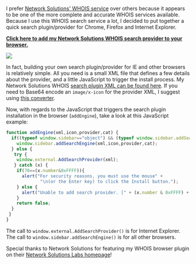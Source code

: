 I prefer [Network Solutions' WHOIS service](http://www.networksolutions.com/whois-search/koli.ch) over others because it appears to be one of the more complete and accurate WHOIS services available.  Because I use this WHOIS search service a lot, I decided to put together a quick search plugin/provider for Chrome, Firefox and Internet Explorer.

**<a href="javascript:void(0)" enginexml="static/entries/network-solutions-whois-firefox-and-ie-search-provider-addengine/network-solutions-whois.xml" icon="static/entries/network-solutions-whois-firefox-and-ie-search-provider-addengine/netsol-whois-search-icon.png" provider="networksolutions.com" cat="Web">Click here to add my Network Solutions WHOIS search provider to your browser.</a>**

<img src="static/entries/network-solutions-whois-firefox-and-ie-search-provider-addengine/network-solutions-whois-search-provider.png">

In fact, building your own search plugin/provider for IE and other browsers is relatively simple.  All you need is a small XML file that defines a few details about the provider, and a little JavaScript to trigger the install process.  My Network Solutions WHOIS [search plugin XML can be found here](static/entries/network-solutions-whois-firefox-and-ie-search-provider-addengine/network-solutions-whois.xml).  If you need to Base64 encode an `image/x-icon` for the provider XML, I suggest using [this converter](http://www.greywyvern.com/code/php/binary2base64).

Now, with regards to the JavaScript that triggers the search plugin installation in the browser (`addEngine`), take a look at this JavaScript example:

```javascript
function addEngine(xml,icon,provider,cat) {
  if((typeof window.sidebar=="object") && (typeof window.sidebar.addSearchEngine=="function")) {
    window.sidebar.addSearchEngine(xml,icon,provider,cat);
  } else {
   try {
    window.external.AddSearchProvider(xml);
   } catch (x) {
    if(70==(x.number&0xFFFF)){
      alert("For security reasons, you must use the mouse" +
             "\n(or the Enter key) to click the Install button.");
    } else {
      alert("Unable to add search provider. [" + (x.number & 0xFFFF) + "]");
    }
    return false;
  }
 }
}
```

The call to `window.external.AddSearchProvider()` is for Internet Explorer.  The call to `window.sidebar.addSearchEngine()` is for all other browsers.

Special thanks to Network Solutions for featuring my WHOIS browser plugin on their [Network Solutions Labs homepage](http://www.networksolutions.com/labs/index.jsp)!